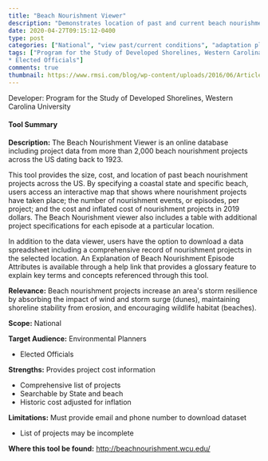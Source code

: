 ```yaml
---
title: "Beach Nourishment Viewer"
description: "Demonstrates location of past and current beach nourishment projects, number of nourishment episodes in one area, date of project completion, cost, and volume of the project."
date: 2020-04-27T09:15:12-0400
type: post
categories: ["National", "view past/current conditions", "adaptation planning", "Coastal"]
tags: ["Program for the Study of Developed Shorelines, Western Carolina University", "Environmental Planners
* Elected Officials"]
comments: true
thumbnail: https://www.rmsi.com/blog/wp-content/uploads/2016/06/Article-04.jpg
---
```

Developer: Program for the Study of Developed Shorelines, Western Carolina University

#### Tool Summary
**Description:** The Beach Nourishment Viewer is an online database including project data from more than 2,000 beach nourishment projects across the US dating back to 1923.

This tool provides the size, cost, and location of past beach nourishment projects across the US. By specifying a coastal state and specific beach, users access an interactive map that shows where nourishment projects have taken place; the number of nourishment events, or episodes, per project; and the cost and inflated cost of nourishment projects in 2019 dollars. The Beach Nourishment viewer also includes a table with additional project specifications for each episode at a particular location. 

In addition to the data viewer, users have the option to download a data spreadsheet including a comprehensive record of nourishment projects in the selected location. An Explanation of Beach Nourishment Episode Attributes is available through a help link that provides a glossary feature to explain key terms and concepts referenced through this tool.

**Relevance:** Beach nourishment projects increase an area's storm resilience by absorbing the impact of wind and storm surge (dunes), maintaining shoreline stability from erosion, and encouraging wildlife habitat (beaches).

**Scope:** National

**Target Audience:** Environmental Planners
* Elected Officials

**Strengths:** Provides project cost information
* Comprehensive list of projects 
* Searchable by State and beach
* Historic cost adjusted for inflation

**Limitations:** Must provide email and phone number to download dataset
* List of projects may be incomplete

**Where this tool be found:** http://beachnourishment.wcu.edu/
